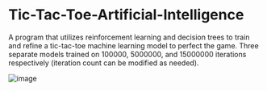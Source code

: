 # Tic-Tac-Toe-Artificial-Intelligence

A program that utilizes reinforcement learning and decision trees to train and refine a tic-tac-toe machine learning model to perfect the game. Three separate models trained on 100000, 5000000, and 15000000 iterations respectively (iteration count can be modified as needed).

![image](https://github.com/user-attachments/assets/8e107969-afb5-4ac2-8ce6-74d7f9f55555)
